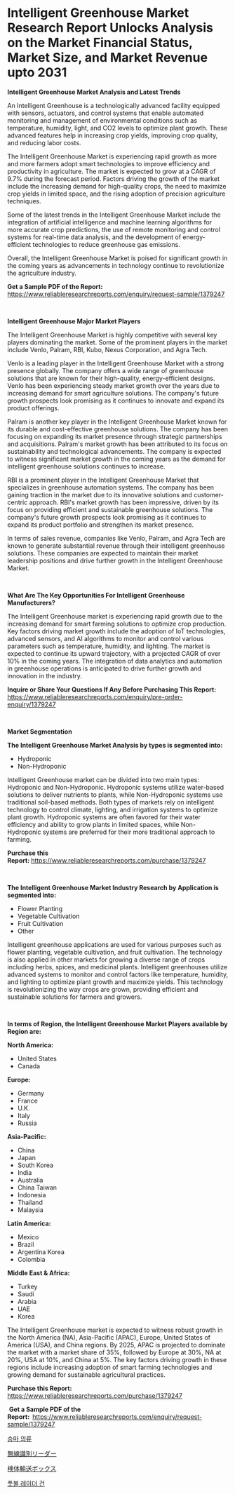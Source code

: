 <p><h1>Intelligent Greenhouse Market Research Report Unlocks Analysis on the Market Financial Status, Market Size, and Market Revenue upto 2031</h1></p><p><strong>Intelligent Greenhouse Market Analysis and Latest Trends</strong></p>
<p><p>An Intelligent Greenhouse is a technologically advanced facility equipped with sensors, actuators, and control systems that enable automated monitoring and management of environmental conditions such as temperature, humidity, light, and CO2 levels to optimize plant growth. These advanced features help in increasing crop yields, improving crop quality, and reducing labor costs.</p><p>The Intelligent Greenhouse Market is experiencing rapid growth as more and more farmers adopt smart technologies to improve efficiency and productivity in agriculture. The market is expected to grow at a CAGR of 9.7% during the forecast period. Factors driving the growth of the market include the increasing demand for high-quality crops, the need to maximize crop yields in limited space, and the rising adoption of precision agriculture techniques.</p><p>Some of the latest trends in the Intelligent Greenhouse Market include the integration of artificial intelligence and machine learning algorithms for more accurate crop predictions, the use of remote monitoring and control systems for real-time data analysis, and the development of energy-efficient technologies to reduce greenhouse gas emissions.</p><p>Overall, the Intelligent Greenhouse Market is poised for significant growth in the coming years as advancements in technology continue to revolutionize the agriculture industry.</p></p>
<p><strong>Get a Sample PDF of the Report:&nbsp;</strong> <a href="https://www.reliableresearchreports.com/enquiry/request-sample/1379247">https://www.reliableresearchreports.com/enquiry/request-sample/1379247</a></p>
<p>&nbsp;</p>
<p><strong>Intelligent Greenhouse Major Market Players</strong></p>
<p><p>The Intelligent Greenhouse Market is highly competitive with several key players dominating the market. Some of the prominent players in the market include Venlo, Palram, RBI, Kubo, Nexus Corporation, and Agra Tech.</p><p>Venlo is a leading player in the Intelligent Greenhouse Market with a strong presence globally. The company offers a wide range of greenhouse solutions that are known for their high-quality, energy-efficient designs. Venlo has been experiencing steady market growth over the years due to increasing demand for smart agriculture solutions. The company's future growth prospects look promising as it continues to innovate and expand its product offerings.</p><p>Palram is another key player in the Intelligent Greenhouse Market known for its durable and cost-effective greenhouse solutions. The company has been focusing on expanding its market presence through strategic partnerships and acquisitions. Palram's market growth has been attributed to its focus on sustainability and technological advancements. The company is expected to witness significant market growth in the coming years as the demand for intelligent greenhouse solutions continues to increase.</p><p>RBI is a prominent player in the Intelligent Greenhouse Market that specializes in greenhouse automation systems. The company has been gaining traction in the market due to its innovative solutions and customer-centric approach. RBI's market growth has been impressive, driven by its focus on providing efficient and sustainable greenhouse solutions. The company's future growth prospects look promising as it continues to expand its product portfolio and strengthen its market presence.</p><p>In terms of sales revenue, companies like Venlo, Palram, and Agra Tech are known to generate substantial revenue through their intelligent greenhouse solutions. These companies are expected to maintain their market leadership positions and drive further growth in the Intelligent Greenhouse Market.</p></p>
<p>&nbsp;</p>
<p><strong>What Are The Key Opportunities For Intelligent Greenhouse Manufacturers?</strong></p>
<p><p>The Intelligent Greenhouse market is experiencing rapid growth due to the increasing demand for smart farming solutions to optimize crop production. Key factors driving market growth include the adoption of IoT technologies, advanced sensors, and AI algorithms to monitor and control various parameters such as temperature, humidity, and lighting. The market is expected to continue its upward trajectory, with a projected CAGR of over 10% in the coming years. The integration of data analytics and automation in greenhouse operations is anticipated to drive further growth and innovation in the industry.</p></p>
<p><strong>Inquire or Share Your Questions If Any Before Purchasing This Report:</strong> <a href="https://www.reliableresearchreports.com/enquiry/pre-order-enquiry/1379247">https://www.reliableresearchreports.com/enquiry/pre-order-enquiry/1379247</a></p>
<p>&nbsp;</p>
<p><strong>Market Segmentation</strong></p>
<p><strong>The Intelligent Greenhouse Market Analysis by types is segmented into:</strong></p>
<p><ul><li>Hydroponic</li><li>Non-Hydroponic</li></ul></p>
<p><p>Intelligent Greenhouse market can be divided into two main types: Hydroponic and Non-Hydroponic. Hydroponic systems utilize water-based solutions to deliver nutrients to plants, while Non-Hydroponic systems use traditional soil-based methods. Both types of markets rely on intelligent technology to control climate, lighting, and irrigation systems to optimize plant growth. Hydroponic systems are often favored for their water efficiency and ability to grow plants in limited spaces, while Non-Hydroponic systems are preferred for their more traditional approach to farming.</p></p>
<p><strong>Purchase this Report:&nbsp;</strong><a href="https://www.reliableresearchreports.com/purchase/1379247">https://www.reliableresearchreports.com/purchase/1379247</a></p>
<p>&nbsp;</p>
<p><strong>The Intelligent Greenhouse Market Industry Research by Application is segmented into:</strong></p>
<p><ul><li>Flower Planting</li><li>Vegetable Cultivation</li><li>Fruit Cultivation</li><li>Other</li></ul></p>
<p><p>Intelligent greenhouse applications are used for various purposes such as flower planting, vegetable cultivation, and fruit cultivation. The technology is also applied in other markets for growing a diverse range of crops including herbs, spices, and medicinal plants. Intelligent greenhouses utilize advanced systems to monitor and control factors like temperature, humidity, and lighting to optimize plant growth and maximize yields. This technology is revolutionizing the way crops are grown, providing efficient and sustainable solutions for farmers and growers.</p></p>
<p>&nbsp;</p>
<p><strong>In terms of Region, the Intelligent Greenhouse Market Players available by Region are:</strong></p>
<p>
    <p> <strong> North America: </strong>
        <ul>
            <li>United States</li>
            <li>Canada</li>
        </ul>
        </p> 
    <p> <strong> Europe: </strong>
        <ul>
            <li>Germany</li>
            <li>France</li>
            <li>U.K.</li>
            <li>Italy</li>
            <li>Russia</li>
        </ul>
        </p> 
    <p> <strong> Asia-Pacific: </strong>
        <ul>
            <li>China</li>
            <li>Japan</li>
            <li>South Korea</li>
            <li>India</li>
            <li>Australia</li>
            <li>China Taiwan</li>
            <li>Indonesia</li>
            <li>Thailand</li>
            <li>Malaysia</li>
        </ul>
        </p> 
    <p> <strong> Latin America: </strong>
        <ul>
            <li>Mexico</li>
            <li>Brazil</li>
            <li>Argentina Korea</li>
            <li>Colombia</li>
        </ul>
        </p> 
    <p> <strong> Middle East & Africa: </strong>
        <ul>
            <li>Turkey</li>
            <li>Saudi</li>
            <li>Arabia</li>
            <li>UAE</li>
            <li>Korea</li>
        </ul>
    </p>
    </p>
<p><p>The Intelligent Greenhouse market is expected to witness robust growth in the North America (NA), Asia-Pacific (APAC), Europe, United States of America (USA), and China regions. By 2025, APAC is projected to dominate the market with a market share of 35%, followed by Europe at 30%, NA at 20%, USA at 10%, and China at 5%. The key factors driving growth in these regions include increasing adoption of smart farming technologies and growing demand for sustainable agricultural practices.</p></p>
<p><strong>Purchase this Report: </strong><a href="https://www.reliableresearchreports.com/purchase/1379247">https://www.reliableresearchreports.com/purchase/1379247</a></p>
<p>&nbsp;<strong>Get a Sample PDF of the Report:&nbsp;&nbsp;</strong><a href="https://www.reliableresearchreports.com/enquiry/request-sample/1379247">https://www.reliableresearchreports.com/enquiry/request-sample/1379247</a></p>
<p><strong></strong></p>
<p><p><a href="https://medium.com/@airanohannonzb68e5pb53oc1/2024%EB%85%84%EB%B6%80%ED%84%B0-2031%EB%85%84%EA%B9%8C%EC%A7%80%EC%9D%98-%EA%B8%B0%EA%B0%84-%EB%8F%99%EC%95%88-%EB%A7%90%ED%83%80%EA%B8%B0%EC%9A%A9-%EC%9D%98%EB%A5%98-%EC%8B%9C%EC%9E%A5-%EB%B6%84%EC%84%9D-%EB%B0%8F-%EA%B7%9C%EB%AA%A8-%EC%98%88%EC%B8%A1-ac81f6936e4e">승마 의류</a></p><p><a href="https://medium.com/@nettierutherford2023/radio-frequency-identification-reader-%E3%83%9E%E3%83%BC%E3%82%B1%E3%83%83%E3%83%88%E5%88%86%E6%9E%90-%E3%81%9D%E3%81%AEcagr-%E5%B8%82%E5%A0%B4%E3%82%BB%E3%82%B0%E3%83%A1%E3%83%B3%E3%83%86%E3%83%BC%E3%82%B7%E3%83%A7%E3%83%B3-%E3%81%8A%E3%82%88%E3%81%B3%E3%82%B0%E3%83%AD%E3%83%BC%E3%83%90%E3%83%AB%E7%94%A3%E6%A5%AD%E6%A6%82%E8%A6%81-05036938152a">無線識別リーダー</a></p><p><a href="https://medium.com/@nettierutherford2023/%E8%A9%A6%E6%96%99%E8%BC%B8%E9%80%81%E3%83%9C%E3%83%83%E3%82%AF%E3%82%B9%E5%B8%82%E5%A0%B4%E3%81%AE%E8%A6%8F%E6%A8%A1-cagr-%E3%83%88%E3%83%AC%E3%83%B3%E3%83%89-2024-2030-1db3311961f1">検体輸送ボックス</a></p><p><a href="https://medium.com/@nenonashellislykjm8ga7ctt35a/%EC%B6%95%EA%B5%AC-%EB%A0%88%EC%9D%B4%EB%8D%94-%EA%B1%B4-%EC%8B%9C%EC%9E%A5-%ED%8A%B8%EB%A0%8C%EB%93%9C-%EB%B0%8F-%EC%8B%9C%EC%9E%A5-%EB%B6%84%EC%84%9D%EC%9D%80-2024-2031%EB%85%84%EA%B9%8C%EC%A7%80-%EC%98%88%EC%83%81%EB%90%98%EC%97%88%EC%8A%B5%EB%8B%88%EB%8B%A4-1aefaa3618ca">풋볼 레이더 건</a></p></p>